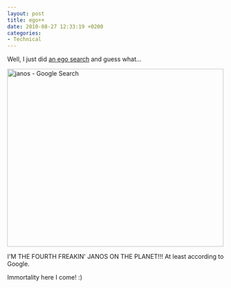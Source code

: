 ```yaml
---
layout: post
title: ego++
date: 2010-08-27 12:33:19 +0200
categories:
- Technical
---
```

Well, I just did <a href="http://www.google.com/search?q=janos">an ego search</a> and guess what...

<img src="https://content.rusiczki.net/2010/08/janos-Google-Search1-500x410.png" alt="janos - Google Search" width="500" height="410" class="alignnone size-medium wp-image-1130" />

I'M THE FOURTH FREAKIN' JANOS ON THE PLANET!!! At least according to Google.

Immortality here I come! :)
